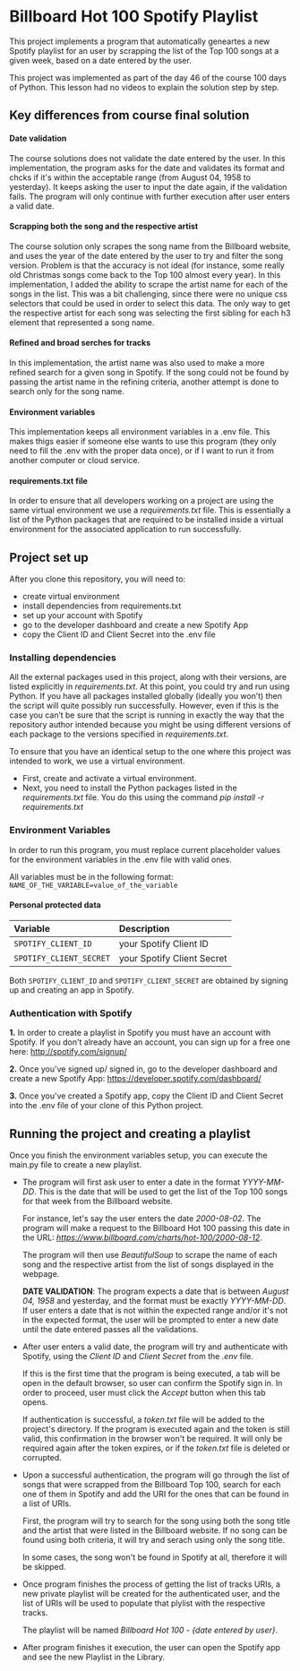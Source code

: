 # Billboard Hot 100 Spotify Playlist

This project implements a program that automatically geneartes a new Spotify playlist for an user by scrapping the list of the Top 100 songs at a given week, based on a date entered by the user.

This project was implemented as part of the day 46 of the course 100 days of Python. This lesson had no videos to explain the solution step by step.

## Key differences from course final solution

#### Date validation

The course solutions does not validate the date entered by the user. In this implementation, the program asks for the date and validates its format and chcks if it's within the acceptable range (from August 04, 1958 to yesterday). It keeps asking the user to input the date again, if the validation fails. The program will only continue with further execution after user enters a valid date.

#### Scrapping both the song and the respective artist

The course solution only scrapes the song name from the Billboard website, and uses the year of the date entered by the user to try and filter the song version. Problem is that the accuracy is not ideal (for instance, some really old Christmas songs come back to the Top 100 almost every year). In this implementation, I added the ability to scrape the artist name for each of the songs in the list. This was a bit challenging, since there were no unique css selectors that could be used in order to select this data. The only way to get the respective artist for each song was selecting the first sibling for each h3 element that represented a song name.

#### Refined and broad serches for tracks

In this implementation, the artist name was also used to make a more refined search for a given song in Spotify. If the song could not be found by passing the artist name in the refining criteria, another attempt is done to search only for the song name.

#### Environment variables

This implementation keeps all environment variables in a .env file. This makes thigs easier if someone else wants to use this program (they only need to fill the .env with the proper data once), or if I want to run it from another computer or cloud service.

#### requirements.txt file

In order to ensure that all developers working on a project are using the same virtual environment we use a *requirements.txt* file. This is essentially a list of the Python packages that are required to be installed inside a virtual environment for the associated application to run successfully.
## Project set up

After you clone this repository, you will need to:

- create virtual environment
- install dependencies from requirements.txt
- set up your account with Spotify
- go to the developer dashboard and create a new Spotify App
- copy the Client ID and Client Secret into the .env file


### Installing dependencies

All the external packages used in this project, along with their versions, are listed explicitly in *requirements.txt*. At this point, you could try and run  using Python. If you have all packages  installed globally (ideally you won’t) then the script will quite possibly run successfully. However, even if this is the case you can’t be sure that the script is running in exactly the way that the repository author intended because you might be using different versions of each package to the versions specified in *requirements.txt*.

To ensure that you have an identical setup to the one where this project was intended to work, we use a virtual environment.

- First, create and activate a virtual environment. 
- Next, you need to install the Python packages listed in the *requirements.txt* file. You do this using the command *pip install -r requirements.txt*


### Environment Variables

In order to run this program, you must replace current placeholder values for the environment variables in the .env file with valid ones.

All variables must be in the following format:
```NAME_OF_THE_VARIABLE=value_of_the_variable```


#### Personal protected data

| Variable   |  Description                           |
| :---------- |  :---------------------------------- |
| `SPOTIFY_CLIENT_ID` |  your Spotify Client ID |
| `SPOTIFY_CLIENT_SECRET` |  your Spotify Client Secret |


Both `SPOTIFY_CLIENT_ID` and `SPOTIFY_CLIENT_SECRET` are obtained by signing up and creating an app in Spotify.


### Authentication with Spotify

**1.** In order to create a playlist in Spotify you must have an account with Spotify. If you don't already have an account, you can sign up for a free one here: http://spotify.com/signup/

**2.** Once you've signed up/ signed in, go to the developer dashboard and create a new Spotify App: https://developer.spotify.com/dashboard/

**3.** Once you've created a Spotify app, copy the Client ID and Client Secret into the .env file of your clone of this Python project.
## Running the project and creating a playlist

Once you finish the environment variables setup, you can execute the main.py file to create a new playlist.

- The program will first ask user to enter a date in the format *YYYY-MM-DD*. This is the date that will be used to get the list of the Top 100 songs for that week from the Billboard website.

    For instance, let's say the user enters the date *2000-08-02*. The program will make a request to the Billboard Hot 100 passing this date in the URL: *https://www.billboard.com/charts/hot-100/2000-08-12*.
    
    The program will then use *BeautifulSoup* to scrape the name of each song and the respective artist from the list of songs displayed in the webpage.

    **DATE VALIDATION**: The program expects a date that is between *August 04, 1958* and yesterday, and the format must be exactly *YYYY-MM-DD*. If user enters a date that is not within the expected range and/or it's not in the expected format, the user will be prompted to enter a new date until the date entered passes all the validations.

- After user enters a valid date, the program will try and authenticate with Spotify, using the *Client ID* and *Client Secret* from the *.env* file.

    If this is the first time that the program is being executed, a tab will be open in the default browser, so user can confirm the Spotify sign in. In order to proceed, user must click the *Accept* button when this tab opens.

    If authentication is successful, a *token.txt* file will be added to the project's directory. If the program is executed again and the token is still valid, this confirmation in the browser won't be required. It will only be required again after the token expires, or if the *token.txt* file is deleted or corrupted.

- Upon a successful authentication, the program will go through the list of songs that were scrapped from the Billboard Top 100, search for each one of them in Spotify and add the URI for the ones that can be found in a list of URIs.

    First, the program will try to search for the song using both the song title and the artist that were listed in the Billboard website. If no song can be found using both criteria, it will try and serach using only the song title.

    In some cases, the song won't be found in Spotify at all, therefore it will be skipped.

- Once program finishes the process of getting the list of tracks URIs, a new private playlist will be created for the authenticated user, and the list of URIs will be used to populate that plylist with the respective tracks.

    The playlist will be named *Billboard Hot 100 - {date entered by user}*.

- After program finishes it execution, the user can open the Spotify app and see the new Playlist in the Library.
